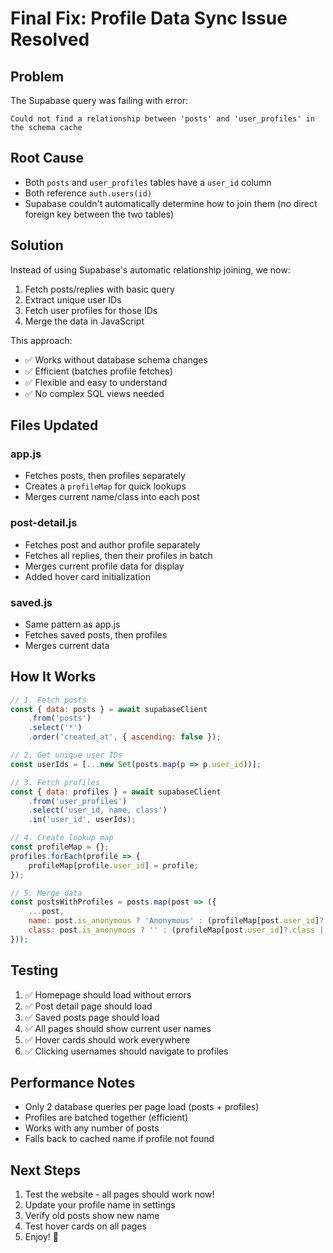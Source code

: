 # Final Fix: Profile Data Sync Issue Resolved

## Problem
The Supabase query was failing with error:
```
Could not find a relationship between 'posts' and 'user_profiles' in the schema cache
```

## Root Cause
- Both `posts` and `user_profiles` tables have a `user_id` column
- Both reference `auth.users(id)` 
- Supabase couldn't automatically determine how to join them (no direct foreign key between the two tables)

## Solution
Instead of using Supabase's automatic relationship joining, we now:
1. Fetch posts/replies with basic query
2. Extract unique user IDs
3. Fetch user profiles for those IDs
4. Merge the data in JavaScript

This approach:
- ✅ Works without database schema changes
- ✅ Efficient (batches profile fetches)
- ✅ Flexible and easy to understand
- ✅ No complex SQL views needed

## Files Updated

### app.js
- Fetches posts, then profiles separately
- Creates a `profileMap` for quick lookups
- Merges current name/class into each post

### post-detail.js
- Fetches post and author profile separately
- Fetches all replies, then their profiles in batch
- Merges current profile data for display
- Added hover card initialization

### saved.js
- Same pattern as app.js
- Fetches saved posts, then profiles
- Merges current data

## How It Works

```javascript
// 1. Fetch posts
const { data: posts } = await supabaseClient
    .from('posts')
    .select('*')
    .order('created_at', { ascending: false });

// 2. Get unique user IDs
const userIds = [...new Set(posts.map(p => p.user_id))];

// 3. Fetch profiles
const { data: profiles } = await supabaseClient
    .from('user_profiles')
    .select('user_id, name, class')
    .in('user_id', userIds);

// 4. Create lookup map
const profileMap = {};
profiles.forEach(profile => {
    profileMap[profile.user_id] = profile;
});

// 5. Merge data
const postsWithProfiles = posts.map(post => ({
    ...post,
    name: post.is_anonymous ? 'Anonymous' : (profileMap[post.user_id]?.name || post.name),
    class: post.is_anonymous ? '' : (profileMap[post.user_id]?.class || post.class)
}));
```

## Testing

1. ✅ Homepage should load without errors
2. ✅ Post detail page should load
3. ✅ Saved posts page should load
4. ✅ All pages should show current user names
5. ✅ Hover cards should work everywhere
6. ✅ Clicking usernames should navigate to profiles

## Performance Notes

- Only 2 database queries per page load (posts + profiles)
- Profiles are batched together (efficient)
- Works with any number of posts
- Falls back to cached name if profile not found

## Next Steps

1. Test the website - all pages should work now!
2. Update your profile name in settings
3. Verify old posts show new name
4. Test hover cards on all pages
5. Enjoy! 🎉
